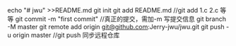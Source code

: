  echo "# jwu" >>README.md
 git init 
 git add README.md   //git add 1.c 2.c 等等
 git commit -m "first commit"  //真正的提交，需加-m 写提交信息
 git branch -M master
 git remote add origin git@github.com:Jerry-jwu/jwu.git
 git push -u origin master  //git push 同步远程仓库
